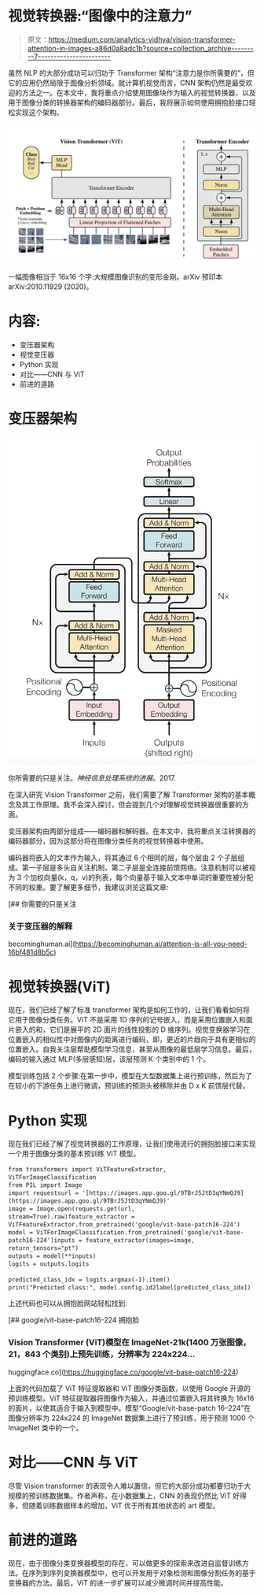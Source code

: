 # 视觉转换器:“图像中的注意力”

> 原文：<https://medium.com/analytics-vidhya/vision-transformer-attention-in-images-a86d0a8adc1b?source=collection_archive---------7----------------------->

虽然 NLP 的大部分成功可以归功于 Transformer 架构“注意力是你所需要的”，但它的应用仍然局限于图像分析领域。就计算机视觉而言，CNN 架构仍然是最受欢迎的方法之一。在本文中，我将重点介绍使用图像块作为输入的视觉转换器，以及用于图像分类的转换器架构的编码器部分。最后，我将展示如何使用拥抱脸接口轻松实现这个架构。

![](img/15153dc922126df3a191d883cd9dcbce.png)

一幅图像相当于 16x16 个字:大规模图像识别的变形金刚。arXiv 预印本 arXiv:2010.11929 (2020)。

# 内容:

*   变压器架构
*   视觉变压器
*   Python 实现
*   对比——CNN 与 ViT
*   前进的道路

# 变压器架构

![](img/c74e8068d68a21f7915893d54b408197.png)

你所需要的只是关注。*神经信息处理系统的进展*。2017.

在深入研究 Vision Transformer 之前，我们需要了解 Transformer 架构的基本概念及其工作原理。我不会深入探讨，但会提到几个对理解视觉转换器很重要的方面。

变压器架构由两部分组成——编码器和解码器。在本文中，我将重点关注转换器的编码器部分，因为这部分将在图像分类任务的视觉转换器中使用。

编码器将嵌入的文本作为输入，将其通过 6 个相同的层，每个层由 2 个子层组成。第一子层是多头自关注机制，第二子层是全连接前馈网络。注意机制可以被视为 3 个加权向量(k，q，v)的列表，每个向量基于输入文本中单词的重要性被分配不同的权重。要了解更多细节，我建议浏览这篇文章:

[](https://becominghuman.ai/attention-is-all-you-need-16bf481d8b5c) [## 你需要的只是关注

### 关于变压器的解释

becominghuman.ai](https://becominghuman.ai/attention-is-all-you-need-16bf481d8b5c) 

# 视觉转换器(ViT)

现在，我们已经了解了标准 transformer 架构是如何工作的，让我们看看如何将它用于图像分类任务。ViT 不是采用 1D 序列的记号嵌入，而是采用位置嵌入和面片嵌入的和，它们是展平的 2D 面片的线性投影的 D 维序列。视觉变换器学习在位置嵌入的相似性中对图像内的距离进行编码，即，更近的片趋向于具有更相似的位置嵌入。自我关注层帮助模型学习信息，甚至从图像的最低层学习信息。最后，编码的输入通过 MLP(多层感知)层，该层预测 K 个类别中的 1 个。

模型训练包括 2 个步骤:在第一步中，模型在大型数据集上进行预训练，然后为了在较小的下游任务上进行微调，预训练的预测头被移除并由 D x K 前馈层代替。

# Python 实现

现在我们已经了解了视觉转换器的工作原理，让我们使用流行的拥抱脸接口来实现一个用于图像分类的基本预训练 ViT 模型。

```
from transformers import ViTFeatureExtractor, ViTForImageClassification
from PIL import Image
import requestsurl = '[https://images.app.goo.gl/9TBrJ5JtD3qYNmQJ9](https://images.app.goo.gl/9TBrJ5JtD3qYNmQJ9)'
image = Image.open(requests.get(url, stream=True).raw)feature_extractor = ViTFeatureExtractor.from_pretrained('google/vit-base-patch16-224')
model = ViTForImageClassification.from_pretrained('google/vit-base-patch16-224')inputs = feature_extractor(images=image, return_tensors="pt")
outputs = model(**inputs)
logits = outputs.logits

predicted_class_idx = logits.argmax(-1).item()
print("Predicted class:", model.config.id2label[predicted_class_idx])
```

上述代码也可以从拥抱脸网站轻松找到:

[](https://huggingface.co/google/vit-base-patch16-224) [## google/vit-base-patch16-224 拥抱脸

### Vision Transformer (ViT)模型在 ImageNet-21k(1400 万张图像，21，843 个类别)上预先训练，分辨率为 224x224…

huggingface.co](https://huggingface.co/google/vit-base-patch16-224) 

上面的代码加载了 ViT 特征提取器和 ViT 图像分类函数，以使用 Google 开源的预训练模型。ViT 特征提取器将图像作为输入，并通过位置嵌入将其转换为 16x16 的面片，以使其适合于输入到模型中。模型“Google/vit-base-patch 16–224”在图像分辨率为 224x224 的 ImageNet 数据集上进行了预训练，用于预测 1000 个 ImageNet 类中的一个。

# 对比——CNN 与 ViT

尽管 Vision transformer 的表现令人难以置信，但它的大部分成功都要归功于大规模的预训练数据集。作者声称，在小数据集上，CNN 的表现仍然比 ViT 好得多，但随着训练数据样本的增加，ViT 优于所有其他状态的 art 模型。

# 前进的道路

现在，由于图像分类变换器模型的存在，可以做更多的探索来改进自监督训练方法。在序列到序列变换器模型中，也可以开发用于对象检测和图像分割任务的基于变换器的方法。最后，ViT 的进一步扩展可以减少微调时间并提高性能。